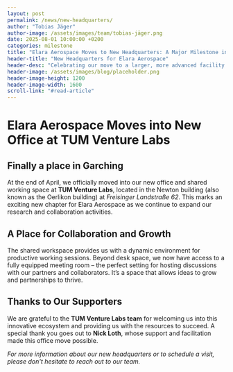 ```yaml
---
layout: post
permalink: /news/new-headquarters/
author: "Tobias Jäger"
author-image: /assets/images/team/tobias-jäger.png
date: 2025-08-01 10:00:00 +0200
categories: milestone
title: "Elara Aerospace Moves to New Headquarters: A Major Milestone in Our Growth Journey"
header-title: "New Headquarters for Elara Aerospace"
header-desc: "Celebrating our move to a larger, more advanced facility that will support our expanding operations and ambitious goals"
header-image: /assets/images/blog/placeholder.png
header-image-height: 1200
header-image-width: 1600
scroll-link: "#read-article"
---
```


# Elara Aerospace Moves into New Office at TUM Venture Labs  
## Finally a place in Garching  

At the end of April, we officially moved into our new office and shared working space at **TUM Venture Labs**, located in the Newton building (also known as the Oerlikon building) at *Freisinger Landstraße 62*. This marks an exciting new chapter for Elara Aerospace as we continue to expand our research and collaboration activities.  

## A Place for Collaboration and Growth  

The shared workspace provides us with a dynamic environment for productive working sessions. Beyond desk space, we now have access to a fully equipped meeting room – the perfect setting for hosting discussions with our partners and collaborators. It’s a space that allows ideas to grow and partnerships to thrive.  

## Thanks to Our Supporters  

We are grateful to the **TUM Venture Labs team** for welcoming us into this innovative ecosystem and providing us with the resources to succeed. A special thank you goes out to **Nick Loth**, whose support and facilitation made this office move possible.  

*For more information about our new headquarters or to schedule a visit, please don't hesitate to reach out to our team.* 
